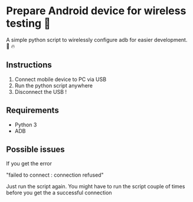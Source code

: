 # Prepare Android device for wireless testing 📱

A simple python script to wirelessly configure adb for easier development. 🐍 🔥

## Instructions

1) Connect mobile device to PC via USB
2) Run the python script anywhere
3) Disconnect the USB !

## Requirements

 - Python 3
 - ADB

## Possible issues

If you get the error

"failed to connect : connection refused"

Just run the script again. You might have to run the script couple of times before you get the a successful connection
